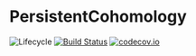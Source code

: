 # PersistentCohomology

![Lifecycle](https://img.shields.io/badge/lifecycle-experimental-orange.svg)<!--
![Lifecycle](https://img.shields.io/badge/lifecycle-maturing-blue.svg)
![Lifecycle](https://img.shields.io/badge/lifecycle-stable-green.svg)
![Lifecycle](https://img.shields.io/badge/lifecycle-retired-orange.svg)
![Lifecycle](https://img.shields.io/badge/lifecycle-archived-red.svg)
![Lifecycle](https://img.shields.io/badge/lifecycle-dormant-blue.svg) -->
[![Build Status](https://travis-ci.org/piever/PersistentCohomology.jl.svg?branch=master)](https://travis-ci.org/piever/PersistentCohomology.jl)
[![codecov.io](http://codecov.io/github/piever/PersistentCohomology.jl/coverage.svg?branch=master)](http://codecov.io/github/piever/PersistentCohomology.jl?branch=master)
